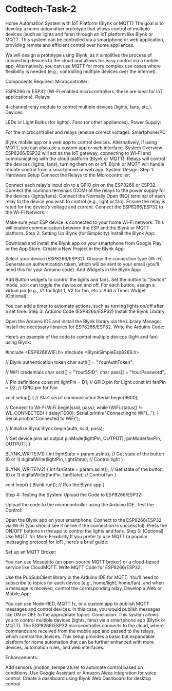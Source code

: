 # Codtech-Task-2

Home Automation System with IoT Platform (Blynk or MQTT)
The goal is to develop a home automation prototype that allows control of multiple devices (such as lights and fans) through an IoT platform like Blynk or MQTT. This system can be controlled via a smartphone or web application, providing remote and efficient control over home appliances.

We will design a prototype using Blynk, as it simplifies the process of connecting devices to the cloud and allows for easy control via a mobile app. Alternatively, you can use MQTT for more complex use cases where flexibility is needed (e.g., controlling multiple devices over the internet).

Components Required:
Microcontroller:

ESP8266 or ESP32 (Wi-Fi enabled microcontrollers, these are ideal for IoT applications).
Relays:

4-channel relay module to control multiple devices (lights, fans, etc.).
Devices:

LEDs or Light Bulbs (for lights).
Fans (or other appliances).
Power Supply:

For the microcontroller and relays (ensure correct voltage).
Smartphone/PC:

Blynk mobile app or a web app to control devices.
Alternatively, if using MQTT, you can also use a custom app or web interface.
System Overview:
ESP8266/ESP32 will act as the IoT gateway, connecting to Wi-Fi and communicating with the cloud platform (Blynk or MQTT).
Relays will control the devices (lights, fans), turning them on or off.
Blynk or MQTT will handle remote control from a smartphone or web app.
System Design:
Step 1: Hardware Setup
Connect the Relays to the Microcontroller:

Connect each relay's input pin to a GPIO pin on the ESP8266 or ESP32.
Connect the common terminals (COM) of the relays to the power supply for the devices (lights/fans).
Connect the Normally Open (NO) terminal of each relay to the device you wish to control (e.g., light or fan).
Ensure the relay is rated for the device’s voltage and current.
Connect the ESP8266/ESP32 to the Wi-Fi Network:

Make sure your ESP device is connected to your home Wi-Fi network. This will enable communication between the ESP and the Blynk or MQTT platform.
Step 2: Setting Up Blynk (for Simplicity)
Install the Blynk App:

Download and install the Blynk app on your smartphone from Google Play or the App Store.
Create a New Project in the Blynk App:

Select your device (ESP8266/ESP32).
Choose the connection type (Wi-Fi).
Generate an authentication token, which will be sent to your email (you’ll need this for your Arduino code).
Add Widgets in the Blynk App:

Add Button widgets to control the lights and fans.
Set the button to "Switch" mode, so it can toggle the device on and off.
For each button, assign a virtual pin (e.g., V1 for light 1, V2 for fan, etc.).
Add a Timer Widget (Optional):

You can add a timer to automate actions, such as turning lights on/off after a set time.
Step 3: Arduino Code (ESP8266/ESP32)
Install the Blynk Library:

Open the Arduino IDE and install the Blynk library via the Library Manager.
Install the necessary libraries for ESP8266/ESP32.
Write the Arduino Code:

Here’s an example of the code to control multiple devices (light and fan) using Blynk:

#include <ESP8266WiFi.h>
#include <BlynkSimpleEsp8266.h>

// Blynk authentication token
char auth[] = "YourAuthToken";  

// WiFi credentials
char ssid[] = "YourSSID";
char pass[] = "YourPassword";

// Pin definitions
const int lightPin = D1;  // GPIO pin for Light
const int fanPin = D2;    // GPIO pin for Fan

void setup() {
  // Start serial communication
  Serial.begin(9600);

  // Connect to Wi-Fi
  WiFi.begin(ssid, pass);
  while (WiFi.status() != WL_CONNECTED) {
    delay(1000);
    Serial.println("Connecting to WiFi...");
  }
  Serial.println("Connected to WiFi");

  // Initialize Blynk
  Blynk.begin(auth, ssid, pass);

  // Set device pins as output
  pinMode(lightPin, OUTPUT);
  pinMode(fanPin, OUTPUT);
}

BLYNK_WRITE(V1) {
  int lightState = param.asInt();  // Get state of the button (0 or 1)
  digitalWrite(lightPin, lightState);  // Control light
}

BLYNK_WRITE(V2) {
  int fanState = param.asInt();  // Get state of the button (0 or 1)
  digitalWrite(fanPin, fanState);  // Control fan
}

void loop() {
  Blynk.run();  // Run the Blynk app
}


Step 4: Testing the System
Upload the Code to ESP8266/ESP32:

Upload the code to the microcontroller using the Arduino IDE.
Test the Control:

Open the Blynk app on your smartphone.
Connect to the ESP8266/ESP32 via Wi-Fi (you should see it online if the connection is successful).
Press the ON/OFF buttons in the app to control the lights and fans.
Step 5: (Optional) Use MQTT for More Flexibility
If you prefer to use MQTT (a popular messaging protocol for IoT), here’s a brief guide:

Set up an MQTT Broker:

You can use Mosquitto (an open-source MQTT broker) or a cloud-based service like CloudMQTT.
Write MQTT Code for ESP8266/ESP32:

Use the PubSubClient library in the Arduino IDE for MQTT.
You’ll need to subscribe to topics for each device (e.g., home/light, home/fan), and when a message is received, control the corresponding relay.
Develop a Web or Mobile App:

You can use Node-RED, MQTT.fx, or a custom app to publish MQTT messages and control devices. In this case, you would publish messages like ON or OFF to the appropriate topics.
Conclusion:
This system allows you to control multiple devices (lights, fans) via a smartphone app (Blynk or MQTT). The ESP8266/ESP32 microcontroller connects to the cloud, where commands are received from the mobile app and passed to the relays, which control the devices. This setup provides a basic but expandable platform for home automation that can be further enhanced with more devices, automation rules, and web interfaces.

Enhancements:

Add sensors (motion, temperature) to automate control based on conditions.
Use Google Assistant or Amazon Alexa integration for voice control.
Create a dashboard using Blynk Web Dashboard for desktop control.
